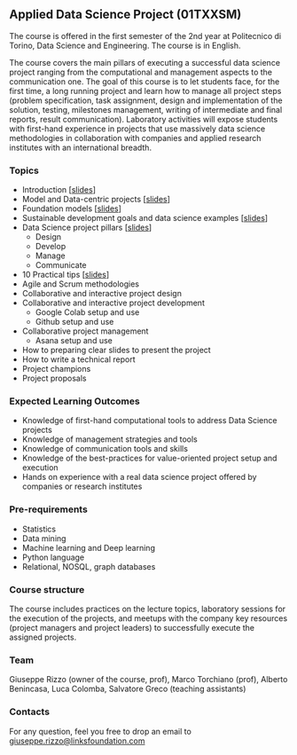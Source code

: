 ## Applied Data Science Project (01TXXSM)

The course is offered in the first semester of the 2nd year at Politecnico di Torino, Data Science and Engineering. The course is in English. 

The course covers the main pillars of executing a successful data science project ranging from the computational and management aspects to the communication one.
The goal of this course is to let students face, for the first time, a long running project and learn how to manage all project steps (problem specification, task assignment, design and implementation of the solution, testing, milestones management, writing of intermediate and final reports, result communication).
Laboratory activities will expose students with first-hand experience in projects that use massively data science methodologies in collaboration with companies and applied research institutes with an international breadth.


### Topics

- Introduction [[slides](https://adsp-polito.github.io/L1%20-%20ADSP%20-%20Intro.pdf)]
- Model and Data-centric projects [[slides](https://adsp-polito.github.io/L2%20-%20ADSP%20-%20Model%20&%20Data%20centric.pdf)]
- Foundation models [[slides](https://adsp-polito.github.io/L3%20-%20ADSP%20-%20Foundation%20models.pdf)]
- Sustainable development goals and data science examples [[slides](https://adsp-polito.github.io/L4%20-%20ADSP%20-%20SGDs%20and%20data%20science%20project%20examples.pdf)]
- Data Science project pillars [[slides](https://adsp-polito.github.io/L5%20-%20ADSP%20-%20Pillars.pdf)] 
  - Design 
  - Develop
  - Manage
  - Communicate
- 10 Practical tips [[slides](https://adsp-polito.github.io/L6%20-%20ADSP%20-%2010%20practical%20tips.pdf)]
- Agile and Scrum methodologies
- Collaborative and interactive project design
- Collaborative and interactive project development
  - Google Colab setup and use
  - Github setup and use
- Collaborative project management
  - Asana setup and use 
- How to preparing clear slides to present the project
- How to write a technical report 
- Project champions
- Project proposals


### Expected Learning Outcomes 
- Knowledge of first-hand computational tools to address Data Science projects  
- Knowledge of management strategies and tools
- Knowledge of communication tools and skills
- Knowledge of the best-practices for value-oriented project setup and execution
- Hands on experience with a real data science project offered by companies or research institutes

### Pre-requirements 
- Statistics
- Data mining
- Machine learning and Deep learning 
- Python language
- Relational, NOSQL, graph databases

### Course structure 
The course includes practices on the lecture topics, laboratory sessions for the execution of the projects, and meetups with the company key resources (project managers and project leaders) to successfully execute the assigned projects.

### Team
Giuseppe Rizzo (owner of the course, prof), Marco Torchiano (prof), Alberto Benincasa, Luca Colomba, Salvatore Greco (teaching assistants)

### Contacts
For any question, feel you free to drop an email to <giuseppe.rizzo@linksfoundation.com>

